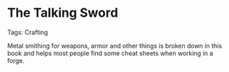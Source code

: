 # The Talking Sword

Tags: Crafting

Metal smithing for weapons, armor and other things is broken down in this book and helps most people find some cheat sheets when working in a forge.